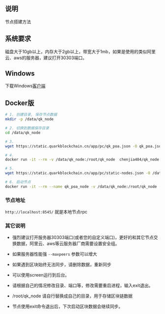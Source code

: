 ## 说明
节点搭建方法

## 系统要求
磁盘大于10gb以上，内存大于2gb以上，带宽大于1mb，如果是使用的类似阿里云、aws的服务器，建议打开30303端口。

## Windows
下载Windows[客户端](https://static.quarkblockchain.cn/app/pc/quarkblockchain-install.exe?v=1.0.1.203)

## Docker版
```bash
# 1. 创建目录, 保存节点数据
mkdir -p /data/qk_node

# 2. 切换到数据保存目录
cd /data/qk_node

# 3. 
wget https://static.quarkblockchain.cn/app/pc/qk_poa.json -O qk_poa.json

# 4. 
docker run -it --rm -v /data/qk_node:/root/qk_node  chenjia404/qk_node init /root/qk_node/qk_poa.json --datadir /root/qk_node/qk_poa 

# 5.
wget https://static.quarkblockchain.cn/app/pc/static-nodes.json -O /data/qk_node/qk_poa/static-nodes.json

# 6. 启动节点
docker run -it --rm --name qk_poa_node -v /data/qk_node:/root/qk_node -p 8545:8545 -p 30303:30303 -p 30303:30303/udp chenjia404/qk_node --syncmode fast --datadir /root/qk_node/qk_poa --networkid 20181205 --v5disc --nousb --maxpeers 2000 --http --http.addr 0.0.0.0 --http.vhosts "qk_node" --allow-insecure-unlock  --http.api "net,web3,eth,personal,clique,txpool" --rpccorsdomain "*" console

```

### 节点地址
`http://localhost:8545/` 就是本地节点rpc

### 其它说明
* 强烈建议打开服务器30303端口(或者您的自定义端口)，更好的和其它节点交换数据，阿里云、aws等云服务器厂商需要设置安全组。

* 如果服务器性能强 `--maxpeers` 参数可以增大

* 如果遇到区块始终无法同步，请删除数据，重新同步

* 可以使用screen运行到后台。

* 请根据自己的情况修改目录、端口等，修改需要重启进程，输入exit退出。

* /root/qk_node 请自行替换成自己的目录，用于存储区块链数据

* 节点使用exit命令退出后，下次启动区块数据会继续同步。


